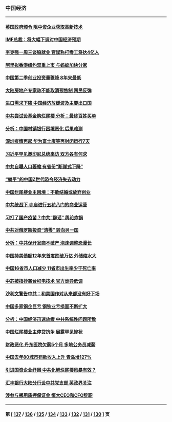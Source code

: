 ### 中国经济
---
#### [英国政府颁令 阻中资企业获取高新技术](../../pages/ncid283/n13789529.md) 
#### [IMF总裁：将大幅下调对中国经济预期](../../pages/ncid283/n13788933.md) 
#### [李克强一周三谈稳就业 官媒称打零工将达4亿人](../../pages/ncid283/n13788931.md) 
#### [阿里拟香港纽约双重上市 与蚂蚁加快分家](../../pages/ncid283/n13789359.md) 
#### [中国第二季创业投资量骤降 8年来最低](../../pages/ncid283/n13789312.md) 
#### [大陆房地产专家称不能取消预售制 网民反弹](../../pages/ncid283/n13789232.md) 
#### [进口需求下降 中国经济放缓波及主要出口国](../../pages/ncid283/n13789134.md) 
#### [中共尝试设基金购烂尾楼 分析：最终百姓买单](../../pages/ncid283/n13788699.md) 
#### [分析：中国村镇银行困境恶化 后果难测](../../pages/ncid283/n13788846.md) 
#### [深圳疫情再起 华为富士康等再封闭运行7天](../../pages/ncid283/n13788829.md) 
#### [习近平罕见邀印尼总统来访 双方各有何求](../../pages/ncid283/n13788818.md) 
#### [中共自曝人口萎缩 有省份“断崖式下降”](../../pages/ncid283/n13788597.md) 
#### [“躺平”的中国Z世代恐令经济失去动力](../../pages/ncid283/n13788503.md) 
#### [中国烂尾楼业主困境：不敢结婚或放弃创业](../../pages/ncid283/n13788283.md) 
#### [中共统战下 寺庙进行五花八门的商业运营](../../pages/ncid283/n13788204.md) 
#### [习打了国产疫苗？中共“辟谣” 舆论炸锅](../../pages/ncid283/n13788211.md) 
#### [中共对俄罗斯投资“清零” 转向另一国](../../pages/ncid283/n13788094.md) 
#### [分析：中共保开发商不破产 泡沫调整恐漫长](../../pages/ncid283/n13788069.md) 
#### [中国持美债额12年来首度跌破万亿 外储缩水大](../../pages/ncid283/n13787993.md) 
#### [中国16省市人口减少 11省市出生率少于死亡率](../../pages/ncid283/n13787976.md) 
#### [中芯被指抄袭台积电技术 官方诡异低调](../../pages/ncid283/n13787259.md) 
#### [沙利文警告中共：和美国作对从来都没有好下场](../../pages/ncid283/n13787840.md) 
#### [中国多家钢企巨亏 钢铁业亏损面不断扩大](../../pages/ncid283/n13787859.md) 
#### [分析：中国经济迅速放缓 中共系统性问题所致](../../pages/ncid283/n13787310.md) 
#### [中国烂尾楼业主停贷抗争 展露罕见惨状](../../pages/ncid283/n13787794.md) 
#### [财政恶化 丹东医院欠薪5个月 多地公务员减薪](../../pages/ncid283/n13787612.md) 
#### [中国去年80城市罚款收入上升 青岛增127%](../../pages/ncid283/n13787389.md) 
#### [引进国资企业纾困 中共化解烂尾楼风暴有效？](../../pages/ncid283/n13787083.md) 
#### [汇丰银行大陆分行设中共党支部 英政界关注](../../pages/ncid283/n13787349.md) 
#### [涉参与挪用质押保证金 恒大CEO和CFO辞职](../../pages/ncid283/n13787348.md) 

---
#### 第 [ [137](./137.md) / [136](./136.md) / [135](./135.md) / [134](./134.md) / [133](./133.md) / [132](./132.md) / [131](./131.md) / [130](./130.md) ] 页
